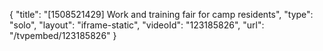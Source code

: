 {
    "title": "[1508521429] Work and training fair for camp residents",
    "type": "solo",
    "layout": "iframe-static",
    "videoId": "123185826",
    "url": "\/tvpembed\/123185826"
}